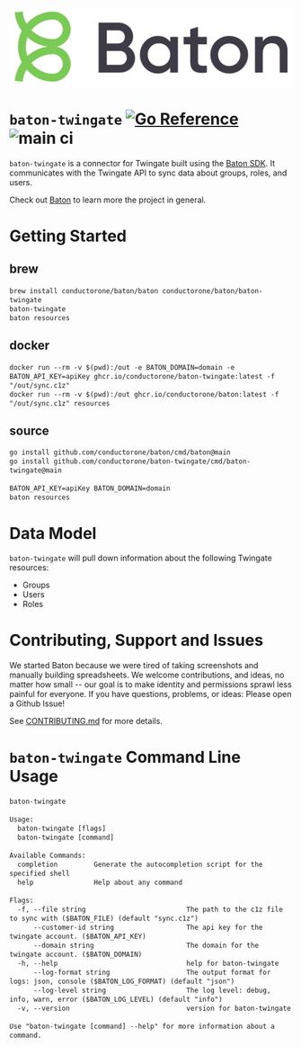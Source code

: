 ![Baton Logo](./docs/images/baton-logo.png)

# `baton-twingate` [![Go Reference](https://pkg.go.dev/badge/github.com/conductorone/baton-twingate.svg)](https://pkg.go.dev/github.com/conductorone/baton-twingate) ![main ci](https://github.com/conductorone/baton-twingate/actions/workflows/main.yaml/badge.svg)

`baton-twingate` is a connector for Twingate built using the [Baton SDK](https://github.com/conductorone/baton-sdk). It communicates with the Twingate API to sync data about groups, roles, and users.

Check out [Baton](https://github.com/conductorone/baton) to learn more the project in general.

# Getting Started

## brew

```
brew install conductorone/baton/baton conductorone/baton/baton-twingate
baton-twingate
baton resources
```

## docker

```
docker run --rm -v $(pwd):/out -e BATON_DOMAIN=domain -e BATON_API_KEY=apiKey ghcr.io/conductorone/baton-twingate:latest -f "/out/sync.c1z"
docker run --rm -v $(pwd):/out ghcr.io/conductorone/baton:latest -f "/out/sync.c1z" resources
```

## source

```
go install github.com/conductorone/baton/cmd/baton@main
go install github.com/conductorone/baton-twingate/cmd/baton-twingate@main

BATON_API_KEY=apiKey BATON_DOMAIN=domain
baton resources
```

# Data Model

`baton-twingate` will pull down information about the following Twingate resources:
- Groups
- Users
- Roles

# Contributing, Support and Issues

We started Baton because we were tired of taking screenshots and manually building spreadsheets. We welcome contributions, and ideas, no matter how small -- our goal is to make identity and permissions sprawl less painful for everyone. If you have questions, problems, or ideas: Please open a Github Issue!

See [CONTRIBUTING.md](https://github.com/ConductorOne/baton/blob/main/CONTRIBUTING.md) for more details.

# `baton-twingate` Command Line Usage

```
baton-twingate

Usage:
  baton-twingate [flags]
  baton-twingate [command]

Available Commands:
  completion         Generate the autocompletion script for the specified shell
  help               Help about any command

Flags:
  -f, --file string                         The path to the c1z file to sync with ($BATON_FILE) (default "sync.c1z")
      --customer-id string                  The api key for the twingate account. ($BATON_API_KEY)
      --domain string                       The domain for the twingate account. ($BATON_DOMAIN)
  -h, --help                                help for baton-twingate
      --log-format string                   The output format for logs: json, console ($BATON_LOG_FORMAT) (default "json")
      --log-level string                    The log level: debug, info, warn, error ($BATON_LOG_LEVEL) (default "info")
  -v, --version                             version for baton-twingate

Use "baton-twingate [command] --help" for more information about a command.

```
